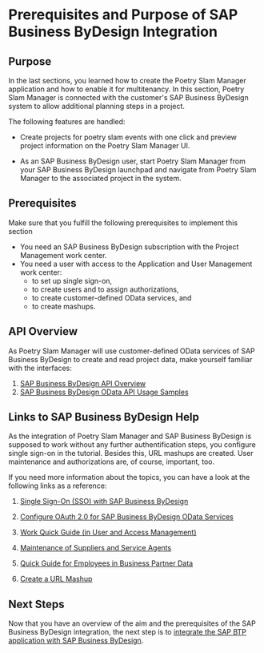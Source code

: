 # Prerequisites and Purpose of SAP Business ByDesign Integration

## Purpose

In the last sections, you learned how to create the Poetry Slam Manager application and how to enable it for multitenancy. In this section, Poetry Slam Manager is connected with the customer's SAP Business ByDesign system to allow additional planning steps in a project.

The following features are handled:
- Create projects for poetry slam events with one click and preview project information on the Poetry Slam Manager UI.

- As an SAP Business ByDesign user, start Poetry Slam Manager from your SAP Business ByDesign launchpad and navigate from Poetry Slam Manager to the associated project in the system.

## Prerequisites
Make sure that you fulfill the following prerequisites to implement this section
- You need an SAP Business ByDesign subscription with the Project Management work center.
- You need a user with access to the Application and User Management work center:
    - to set up single sign-on,
    - to create users and to assign authorizations, 
    - to create customer-defined OData services, and
    - to create mashups.

## API Overview
As Poetry Slam Manager will use customer-defined OData services of SAP Business ByDesign to create and read project data, make yourself familiar with the interfaces:

1.	[SAP Business ByDesign API Overview](https://community.sap.com/t5/enterprise-resource-planning-blogs-by-sap/sap-business-bydesign-api-overview/ba-p/13415251)
2.	[SAP Business ByDesign OData API Usage Samples](https://community.sap.com/t5/enterprise-resource-planning-blogs-by-sap/sap-business-bydesign-odata-api-examples/ba-p/13400614) 

## Links to SAP Business ByDesign Help
As the integration of Poetry Slam Manager and SAP Business ByDesign is supposed to work without any further authentification steps, you configure single sign-on in the tutorial. Besides this, URL mashups are created. User maintenance and authorizations are, of course, important, too.

If you need more information about the topics, you can have a look at the following links as a reference:

1. [Single Sign-On (SSO) with SAP Business ByDesign](https://community.sap.com/t5/enterprise-resource-planning-blogs-by-sap/single-sign-on-sso-with-sap-business-bydesign/bc-p/13337099/highlight/true)

2. [Configure OAuth 2.0 for SAP Business ByDesign OData Services](https://community.sap.com/t5/enterprise-resource-planning-blogs-by-sap/configure-oauth-2-0-for-sap-bydesign-odata-services/ba-p/13355322)

3. [Work Quick Guide (in User and Access Management)](https://help.sap.com/docs/SAP_BUSINESS_BYDESIGN/2754875d2d2a403f95e58a41a9c7d6de/2dd4a17b722d10148deffc01caa1c49b.html)

4. [Maintenance of Suppliers and Service Agents](https://help.sap.com/docs/SAP_BUSINESS_BYDESIGN/2754875d2d2a403f95e58a41a9c7d6de/2cd0baff722d1014b4d38467ae316b6a.html)

5. [Quick Guide for Employees in Business Partner Data](https://help.sap.com/docs/SAP_BUSINESS_BYDESIGN/2754875d2d2a403f95e58a41a9c7d6de/2dd59e78722d1014b6eee1e49ba6383c.html)

6. [Create a URL Mashup](https://help.sap.com/docs/SAP_BUSINESS_BYDESIGN/2754875d2d2a403f95e58a41a9c7d6de/2be269a4722d1014a96d9a0ba09c255a.html)


## Next Steps
Now that you have an overview of the aim and the prerequisites of the SAP Business ByDesign integration, the next step is to [integrate the SAP BTP application with SAP Business ByDesign](./35a-ByD-Integration.md).